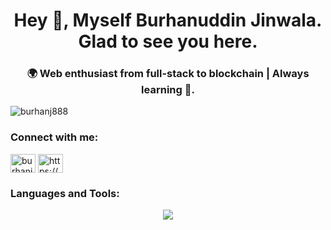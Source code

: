 <h1 align="center">Hey 👋, Myself Burhanuddin Jinwala. Glad to see you here.</h1>
<h3 align="center">🌍 Web enthusiast from full-stack to blockchain | Always learning 🚀.</h3>

<p align="left"> <img src="https://komarev.com/ghpvc/?username=burhanj888&label=Profile%20views&color=0e75b6&style=flat" alt="burhanj888" /> </p>

<h3 align="left">Connect with me:</h3>
<p align="left">
<a href="https://twitter.com/burhanj888" target="blank"><img align="center" src="https://raw.githubusercontent.com/rahuldkjain/github-profile-readme-generator/master/src/images/icons/Social/twitter.svg" alt="burhanj888" height="30" width="40" /></a>
<a href="https://linkedin.com/in/https://www.linkedin.com/in/burhanuddin-jinwala/" target="blank"><img align="center" src="https://raw.githubusercontent.com/rahuldkjain/github-profile-readme-generator/master/src/images/icons/Social/linked-in-alt.svg" alt="https://www.linkedin.com/in/burhanuddin-jinwala/" height="30" width="40" /></a>
</p>

<h3 align="left">Languages and Tools:</h3>
<p align="center">
    <img src="https://skillicons.dev/icons?i=git,js,html,css,scss,python,django,react,nodejs,rust,vue,angular,go,aws,java,c,babel,bitbucket,bootstrap,cpp,discord,docker,electron,express,figma,firebase,github,gmail,gitlab,graphql,heroku,ipfs,jenkins,jquery,kubernetes,linkedin,linux,mongodb,mysql,netlify,nextjs,nestjs,nginx,npm,php,postgres,powershell,pytorch,r,redux,regex,remix,replit,spring,sqlite,stackoverflow,solidity,swift,tailwind,tensorflow,ts,ubuntu,vercel,vim,vscode,windows,yarn,wordpress" />
</p>

<!--
<p><img align="center" src="https://github-readme-stats.vercel.app/api/top-langs/?username=burhanj888&langs_count=10" alt="burhanj888" /></p>
-->

<!--
**burhanj888/burhanj888** is a ✨ _special_ ✨ repository because its `README.md` (this file) appears on your GitHub profile.

Here are some ideas to get you started:

- 🔭 I’m currently working on ...
- 🌱 I’m currently learning ...
- 👯 I’m looking to collaborate on ...
- 🤔 I’m looking for help with ...
- 💬 Ask me about ...
- 📫 How to reach me: ...
- 😄 Pronouns: ...
- ⚡ Fun fact: ...
-->
